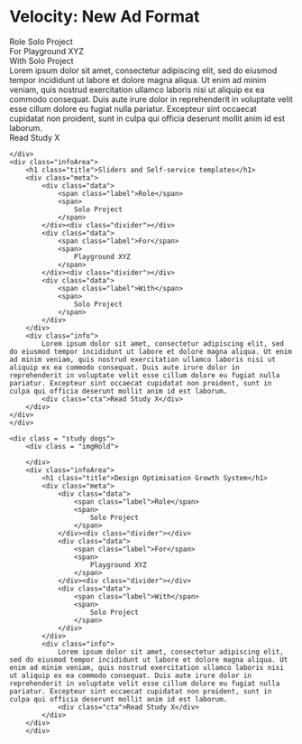 <div class = "study velocity">
<div class = "imgHold">
</div>
    <div class="infoArea">
        <h1 class="title">Velocity: New Ad Format</h1>
        <div class="meta">
            <div class="data">
                <span class="label">Role</span>
                <span>
                    Solo Project
                </span>
            </div><div class="divider"></div>
            <div class="data">
                <span class="label">For</span>
                <span>
                    Playground XYZ
                </span>
            </div><div class="divider"></div>
            <div class="data">
                <span class="label">With</span>
                <span>
                    Solo Project
                </span>
            </div>                
        </div>
        <div class="info">
            Lorem ipsum dolor sit amet, consectetur adipiscing elit, sed do eiusmod tempor incididunt ut labore et dolore magna aliqua. Ut enim ad minim veniam, quis nostrud exercitation ullamco laboris nisi ut aliquip ex ea commodo consequat. Duis aute irure dolor in reprehenderit in voluptate velit esse cillum dolore eu fugiat nulla pariatur. Excepteur sint occaecat cupidatat non proident, sunt in culpa qui officia deserunt mollit anim id est laborum.        
            <div class="cta">Read Study X</div>
        </div>
    </div>
</div>

<div class = "study sliders">
    <div class = "imgHold">

    </div>
    <div class="infoArea">
        <h1 class="title">Sliders and Self-service templates</h1>
        <div class="meta">
            <div class="data">
                <span class="label">Role</span>
                <span>
                    Solo Project
                </span>
            </div><div class="divider"></div>
            <div class="data">
                <span class="label">For</span>
                <span>
                    Playground XYZ
                </span>
            </div><div class="divider"></div>
            <div class="data">
                <span class="label">With</span>
                <span>
                    Solo Project
                </span>
            </div>                
        </div>
        <div class="info">
            Lorem ipsum dolor sit amet, consectetur adipiscing elit, sed do eiusmod tempor incididunt ut labore et dolore magna aliqua. Ut enim ad minim veniam, quis nostrud exercitation ullamco laboris nisi ut aliquip ex ea commodo consequat. Duis aute irure dolor in reprehenderit in voluptate velit esse cillum dolore eu fugiat nulla pariatur. Excepteur sint occaecat cupidatat non proident, sunt in culpa qui officia deserunt mollit anim id est laborum.        
            <div class="cta">Read Study X</div>
        </div>
    </div>
    </div>

    <div class = "study dogs">
        <div class = "imgHold">

        </div>      
        <div class="infoArea">
            <h1 class="title">Design Optimisation Growth System</h1>
            <div class="meta">
                <div class="data">
                    <span class="label">Role</span>
                    <span>
                        Solo Project
                    </span>
                </div><div class="divider"></div>
                <div class="data">
                    <span class="label">For</span>
                    <span>
                        Playground XYZ
                    </span>
                </div><div class="divider"></div>
                <div class="data">
                    <span class="label">With</span>
                    <span>
                        Solo Project
                    </span>
                </div>                
            </div>
            <div class="info">
                Lorem ipsum dolor sit amet, consectetur adipiscing elit, sed do eiusmod tempor incididunt ut labore et dolore magna aliqua. Ut enim ad minim veniam, quis nostrud exercitation ullamco laboris nisi ut aliquip ex ea commodo consequat. Duis aute irure dolor in reprehenderit in voluptate velit esse cillum dolore eu fugiat nulla pariatur. Excepteur sint occaecat cupidatat non proident, sunt in culpa qui officia deserunt mollit anim id est laborum.        
                <div class="cta">Read Study X</div>
            </div>
        </div>
        </div>

